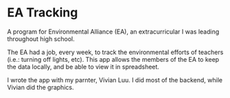 # EA Tracking

A program for Environmental Alliance (EA), an extracurricular I was leading throughout high school. 

The EA had a job, every week, to track the environmental efforts of teachers (i.e.: turning off lights, etc). This app allows the members of the EA to keep the data locally, and be able to view it in spreadsheet. 

I wrote the app with my parnter, Vivian Luu. I did most of the backend, while Vivian did the graphics. 



